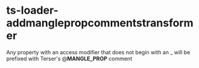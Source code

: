 # ts-loader-addmanglepropcommentstransformer
Any property with an access modifier that does not begin with an _ will be prefixed with Terser's @__MANGLE_PROP__ comment
